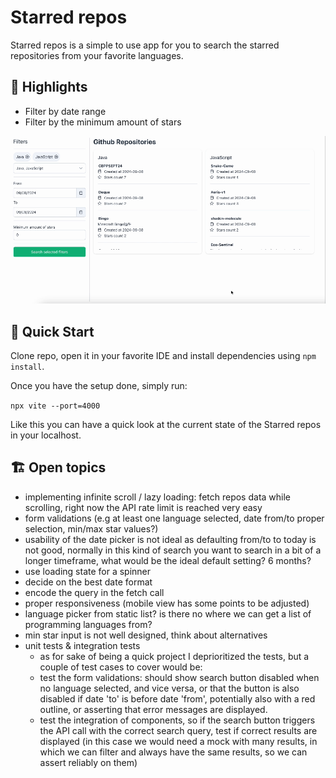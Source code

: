 # Starred repos

Starred repos is a simple to use app for you to search the starred repositories from your favorite languages.

## 🌟 Highlights

- Filter by date range
- Filter by the minimum amount of stars

<img src="./src/assets/repos.gif" alt="repos" width="600"/>

## 🚀 Quick Start

Clone repo, open it in your favorite IDE and install dependencies using `npm install`.

Once you have the setup done, simply run:

`npx vite --port=4000`

Like this you can have a quick look at the current state of the Starred repos in your localhost.

## 🏗️ Open topics

- implementing infinite scroll / lazy loading: fetch repos data while scrolling, right now the API rate limit is reached very easy
- form validations (e.g at least one language selected, date from/to proper selection, min/max star values?)
- usability of the date picker is not ideal as defaulting from/to to today is not good, normally in this kind of search you want to search in a bit of a longer timeframe, what would be the ideal default setting? 6 months?
- use loading state for a spinner
- decide on the best date format
- encode the query in the fetch call
- proper responsiveness (mobile view has some points to be adjusted)
- language picker from static list? is there no where we can get a list of programming languages from?
- min star input is not well designed, think about alternatives
- unit tests & integration tests
  - as for sake of being a quick project I deprioritized the tests, but a couple of test cases to cover would be:
  - test the form validations: should show search button disabled when no language selected, and vice versa, or that the button is also disabled if date 'to' is before date 'from', potentially also with a red outline, or asserting that error messages are displayed.
  - test the integration of components, so if the search button triggers the API call with the correct search query, test if correct results are displayed (in this case we would need a mock with many results, in which we can filter and always have the same results, so we can assert reliably on them)
